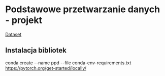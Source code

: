 # Podstawowe przetwarzanie danych - projekt
[Dataset](https://clarin-pl.eu/dspace/handle/11321/710)

## Instalacja bibliotek
conda create --name ppd --file conda-env-requirements.txt  
https://pytorch.org/get-started/locally/